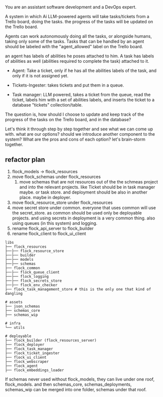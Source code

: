 
You are an assistant software development and a DevOps expert.

A system in which Ai LLM-powered agents will take tasks/tickets from a Trello board, doing the tasks. the progress of the tasks will be updated on the Trello board.

Agents can work autonomously doing all the tasks, or alongside humans, taking only some of the tasks.
Tasks that can be handled by an agent should be labeled with the "agent_allowed" label on the Trello board.

an agent has labels of abilities he poses attached to him. A task has labels of abilities as well (abilities required to complete the task) attached to it.

- Agent: Take a ticket, only if he has all the abilities labels of the task, and only if it is not assigned yet.
  
- Tickets-Ingester: takes tickets and put them in a queue. 

- Task manager: LLM powered, takes a ticket from the queue, read the ticket, labels him with a set of abilities labels, and inserts the ticket to a database "tickets" collection/table.

The question is, how should I choose to update and keep track of the progress of the tasks on the Trello board, and in the database?

Let's think it through step by step together and see what we can come up with. what are our options?
should we introduce another component to the system? What are the pros and cons of each option? let's brain-storm together. 

## refactor plan

1. flock_models -> flock_resources
2. move flock_schemas under flock_resources
   1. move schemas that are not resources out of the the schmeas project and into the relevant projects. like Ticket should be in task manager maybe. or task store. and deployment should be also in another place. maybe in deployer.
3. move flock_resource_store under flock_resources
4. move secret store under common. everyone that uses common will use the secret_store. as common should be used only be deployable projects. and using secrets in deployment is a very common thing. also using queues (in this system) and logging.
5. rename flock_api_server to flock_builder
6. rename flock_client to flock_ui_client

```text
libs
├── flock_resources
├──├── flock_resource_store
├──├── builder
├──├── models
├──├── schemas
├── flock_common
├──├── flock_queue_client
├──├── flock_logging
├──├── flock_secrets_store
├──├── flock_env_checker
├── flock_task_management_store # this is the only one that kind of dangling

# assets
├── json_schemas
├── schemas_core
├── schemas_wip

# infra
└── utils

# deployable
├── flock_builder (flock_resources_server)
├── flock_deployer
├── flock_task_manager  
├── flock_ticket_ingester
├── flock_ui_client 
├── flock_webscraper 
├── flock_agent 
├── flock_embeddings_loader 
```


If schemas never used without flock_models, they can live under one roof, flock_models. and then schemas_core, schemas_deployments, schemas_wip can be merged into one folder, schemas under that roof.